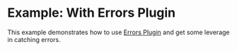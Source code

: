 # Example: With Errors Plugin

This example demonstrates how to use [Errors Plugin](https://pothos-graphql.dev/docs/plugins/errors) and get some leverage in catching errors.
